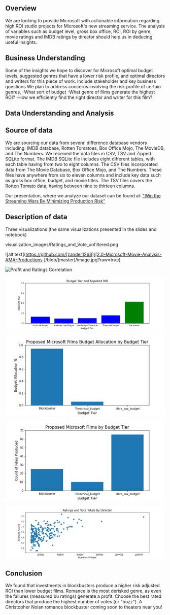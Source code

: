 ## Overview

We are looking to provide Microsoft with actionable information regarding high ROI studio projects for Microsoft's new streaming service. The analysis of variables such as budget level, gross box office, ROI, ROI by genre, movie ratings and IMDB ratings by director should help us in deducing useful insights. 

## Business Understanding

Some of the insights we hope to discover for Microsoft optimal budget levels, suggested genres that have a lower risk profile, and optimal directors and writers for this piece of work. 
Include stakeholder and key business questions
We plan to address concerns involving the risk profile of certain genres, 
-What sort of budget 
-What genre of films generate the highest ROI?
-How we efficiently find the right director and writer for this film?

## Data Understanding and Analysis

## Source of data

We are sourcing our data from several difference database vendors including: IMDB database, Rotten Tomatoes, Box Office Mojo, The MovieDB, and The Numbers. We received the data files in CSV, TSV and Zipped SQLite format. The IMDB SQLite file includes eight different tables, with each table having from two to eight columns. The CSV files incorporated data from The Movie Database, Box Office Mojo, and The Numbers. These files have anywhere from six to eleven columns and include key data such as gross box office, budget, and movie titles. The TSV files covers the Rotten Tomato data, having between nine to thirteen columns.

Our presentation, where we analyze our dataset can be found at:
["Win the Streaming Wars By Minimizing Production Risk"](https://docs.google.com/presentation/d/1eHM_7yCK9uwUq6WAfCs-Bu5rWZLCqV8IY08QTImrDhY/edit#slide=id.g130ecf64834_0_2)

## Description of data

Three visualizations (the same visualizations presented in the slides and notebook)

visualization_images/Ratings_and_Vote_unfiltered.png


![alt text](https://github.com/[zander1268]/[2.0-Microsoft-Movie-Analysis-AMA-Productions
]/blob/[master]/image.jpg?raw=true)

![Profit and Ratings Correlation](visualization_images\Profit\and\rating\correlation.png) 

![Budget Tier and Adjusted ROI](visualization_images/Budget_Tier_and_Adjusted_ROI.png)

![Proposed Microsoft Budget Allocation By Budget Tier](visualization_images/Proposed_Microsoft_Films_Budget_Allocation_by_Budget_Tier.png)

![Proposed Microsoft Films By Budget Tier](visualization_images/Proposed_Microsoft_Films_by_Budget_Tier.png)

![Ratings and Votes](visualization_images/Ratings_and_Vote_filtered.png)



## Conclusion

We found that investments in blockbusters produce a higher risk adjusted ROI than lower budget films. Romance is the most derisked genre, as even the failures (measured bu ratings) generate a profit. Choose the best rated directors that produce the highest number of votes (or "buzz"). A Christopher Nolan romance blockbuster coming soon to theaters near you!



